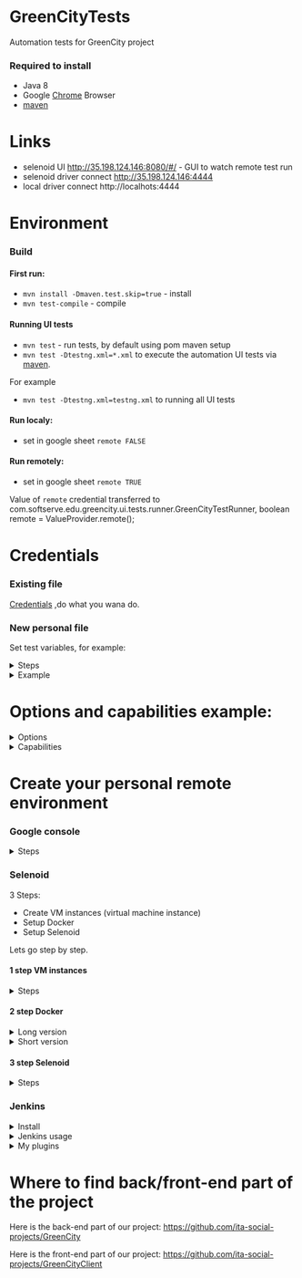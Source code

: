 # GreenCityTests
Automation tests for GreenCity project

### Required to install

* Java 8
* Google [Chrome](https://www.google.com/chrome/) Browser
* [maven](https://maven.apache.org/)

# Links
* selenoid UI http://35.198.124.146:8080/#/  - GUI to watch remote test run
* selenoid driver connect http://35.198.124.146:4444
* local driver connect http://localhots:4444

# Environment                   
### Build
#### First run:
* `mvn install -Dmaven.test.skip=true` - install
* `mvn test-compile` - compile

#### Running UI tests
* `mvn test` - run tests, by default using pom maven setup
* `mvn test -Dtestng.xml=*.xml` to execute the automation UI tests via [maven](https://maven.apache.org/).

For example
* `mvn test -Dtestng.xml=testng.xml` to running all  UI tests 

#### Run localy:
* set in google sheet `remote FALSE`
#### Run remotely:
* set in google sheet `remote TRUE`

Value of `remote` credential  transferred to com.softserve.edu.greencity.ui.tests.runner.GreenCityTestRunner, boolean remote = ValueProvider.remote();

# Credentials 
### Existing file
[Credentials](https://docs.google.com/spreadsheets/d/165DiBh-2TKxIHPtfBTDJ_GBq8kgal4Ac5vRlbaUC6O4/edit#gid=182144688)
,do what you wana do.

### New personal file
Set test variables, for example:
<details><summary>Steps</summary>
<p>

All user credentials storing at google sheets.
If you wana create personal file with credentials, you should :
* Create  [google sheet](https://docs.google.com/spreadsheets)
* [Share with people and groups](https://dl.dropboxusercontent.com/s/oj3hbfyh9vqvwbf/shot_200908_003404.png)
* [Allow API](https://developers.google.com/sheets/api/quickstart/java) :
- [click](https://dl.dropboxusercontent.com/s/kc5hros4whxu33u/shot_200907_235946.png)
- [give name](https://dl.dropboxusercontent.com/s/fpb6g25hzvsx3cu/shot_200907_235645.png)
- [chose desktop app](https://dl.dropboxusercontent.com/s/usr5u1ikz9lc0u1/shot_200907_235712.png)
- [download configuration file](https://dl.dropboxusercontent.com/s/4rnaxhhej94oap1/shot_200907_235731.png)
- [file loocks like this](https://dl.dropboxusercontent.com/s/j833vocuvpodzbm/shot_200907_235901.png)
- replace information in `resources/sheetsApi.json`
* Add key to `com.softserve.edu.greencity.ui.tools.api.google.sheets.GoogleSheet`,
([Key looks like this](https://dl.dropboxusercontent.com/s/j3hzw7u8frlhpf8/shot_200908_000657.png))
*  `SPREADSHEET_ID = YOUR_KEY_FROM_GOOGLE_SHEET`

</p>
</details>

<details><summary>Example</summary>
<p>

```
Name of value	value
invalidPassDigit	12345678-
defaultName	Pavel
emailForRegistration	greencitypavel@gmail.com
defaultPass	1234qwerTY-
temporaryPass	Temp#001
invalidName	21CharString21CharSt
invalidPassLowercase	qwertyasdfg-
nameForRegistration	greencitypavel
invalidPass	as2f
invalidPassSpecChar	bRDYBhAs3 z48Y5H-
invalidPassSpace	                                         
invalidPassLength	aA-
comfTemporaryPass	1234qwerTY-
googleEmail	greencitypavel@gmail.com
googlePass	1234qwerTY-
invalidPassUppercase	QWERTYASDFG-
validIncorrectPassword	As3z48Y5H-bRDYBh
temporaryLoginName	xdknxusqvjeovowpfk@awdrt.com
defaultEmail	greencitypavel@gmail.com
invalidEmail	\ asd 
passwordForRegistration	1234qwerTY-
validUnregisterEmail	greencitypavel@gmail.com
remote	TRUE
```
</p>
</details>

# Options and capabilities example:

<details><summary>Options</summary>
<p>

```
com.softserve.edu.greencity.ui.tests.runner.GreenCityTestRunner.setUpBeforeClass
ChromeOptions options = new ChromeOptions();
* options.addArguments("--disable-gpu");
* options.addArguments("--disable-popup-blocking");
* options.addArguments("--allow-failed-policy-fetch-for-test");
* options.addArguments("--disable-browser-side-navigation");
* options.addArguments("--incognito");
* options.addArguments("--disable-notifications");
* options.addArguments("--window-size=1920,1080", "--no-sandbox", "'--disable-dev-shm-usage");
```

</p>
</details>

<details><summary>Capabilities</summary>
<p>

```            
<=================================Common=================================>
com.softserve.edu.greencity.ui.tests.runner.DriverSetup.optionsArguments
DesiredCapabilities capabilities = DesiredCapabilities.chrome();
* capabilities.setBrowserName("chrome");
* capabilities.setVersion("84.0");
* capabilities.setCapability("enableVNC", true);
* capabilities.setCapability("enableVideo", false);
* capabilities.setCapability(ChromeOptions.CAPABILITY, options);
<=================================Common=================================>

<=================================Local=================================>
* GridHub.startLocally(4444);
* RegisterChrome.startNode(5551);
* RegisterChrome.startNode(5552);
* RegisterChrome.startNode(5553);
* RegisterChrome.startNode(5554);
* driver = new RemoteWebDriver(new URL("http://localhost:4444/wd/hub"),options);
<=================================Local=================================>

<=================================Remote=================================>
* driver = new RemoteWebDriver(
                    URI.create("http://35.198.124.146:4444/wd/hub").toURL(),
                    capabilities);
<=================================Remote=================================>
```

</p>
</details>

# Create your personal remote environment
### Google console
<details><summary>Steps</summary>
<p>
  
* Requirement: google account
* Go to [Google console](https://console.cloud.google.com/)
* Click [Activate](https://dl.dropboxusercontent.com/s/51d90wwa3rtaxpu/shot_200908_005037.png)
* Follow steps recommended in page to activate trial:  $300 credit to explore Google Cloud products, 3 month for now, check actual information when you start.

</p>
</details>

### Selenoid
3 Steps: 
- Create VM instances (virtual machine instance)
- Setup Docker
- Setup Selenoid

Lets go step by step.

#### 1 step VM instances
<details><summary>Steps</summary>
<p>

* [open menu](https://dl.dropboxusercontent.com/s/bhkp05a6yv3ol2a/shot_200908_005832.png)
* [go to vm instance page](https://dl.dropboxusercontent.com/s/bce5oi4jdymofo2/shot_200908_005907.png)
* [click create instance](https://dl.dropboxusercontent.com/s/u3e6hptkh890ws9/shot_200908_005933.png) (if you doesnt have any instances, you will see only one button in the middle of the page)
* [give name](https://dl.dropboxusercontent.com/s/au0bfcsmtwwykuy/shot_200908_010004.png) only lowercase
* [choose server](https://dl.dropboxusercontent.com/s/p46ntpy1fr62x6k/shot_200908_010040.png)
* [chose engine parameters](https://dl.dropboxusercontent.com/s/yjb72xi5myypldv/shot_200908_010058.png)
* [choose OS](https://dl.dropboxusercontent.com/s/lr0kt8x4xg2awuh/shot_200908_010123.png) we will work with ubuntu, but be free to experiment
* [set OS parameters](https://dl.dropboxusercontent.com/s/2m7eqn5w9vlrwk6/shot_200908_010213.png)
* [allow api, http and https](https://dl.dropboxusercontent.com/s/hy6mtmf2gyghszw/shot_200908_010333.png) actually you need only http, so up to you
* [open google sh console](https://dl.dropboxusercontent.com/s/xu2j9ulmx9889uo/shot_200908_031331.png)
* add firewall rules to allow use ports 8080, 4444 etc, !!!  be careful 20,22 etc used by google, so dont tuch it !!!
```$sh
gcloud compute firewall-rules create rule-allow-tcp-8080 --source-ranges 0.0.0.0/0 --target-tags allow-tcp-8080 --allow tcp:8080
gcloud compute firewall-rules create rule-allow-tcp-4444 --source-ranges 0.0.0.0/0 --target-tags allow-tcp-4444 --allow tcp:4444
```
* [open your VM](https://dl.dropboxusercontent.com/s/teonyajd3pu4lca/shot_200908_031546.png)
* [click Edit](https://dl.dropboxusercontent.com/s/eel40tef0k25d1k/shot_200908_031640.png)
* [Add firewall rules to your VM](https://dl.dropboxusercontent.com/s/zuva5goxygur5a0/shot_200908_031924.png)
* [You are awesome](https://dl.dropboxusercontent.com/s/vponrk0qbct1r3i/shot_200908_011231.png)

</p>
</details>

#### 2 step Docker
<details><summary>Long version</summary>
<p>

* [docker official site](https://www.docker.com/)
* [intro](https://www.digitalocean.com/community/tutorials/the-docker-ecosystem-an-introduction-to-common-components) optional to read
* [go to vm instance page](https://dl.dropboxusercontent.com/s/bce5oi4jdymofo2/shot_200908_005907.png)
* [open console](https://dl.dropboxusercontent.com/s/zx6r3duwrm64gq7/shot_200908_011659.png)
* [you should see next awesome interface](https://dl.dropboxusercontent.com/s/ahp9osnisis2sin/shot_200908_012412.png)
* <b>follow steps bellow</b>
* <b>Install:</b>
* `sudo apt update`
* `sudo apt install apt-transport-https ca-certificates curl software-properties-common`
* `curl -fsSL https://download.docker.com/linux/ubuntu/gpg | sudo apt-key add -`
* `sudo add-apt-repository "deb [arch=amd64] https://download.docker.com/linux/ubuntu focal stable"`
* `sudo apt update`
* `apt-cache policy docker-ce`
* you should see:
```
docker-ce:
  Installed: (none)
  Candidate: 5:19.03.9~3-0~ubuntu-focal
  Version table:
     5:19.03.9~3-0~ubuntu-focal 500
        500 https://download.docker.com/linux/ubuntu focal/stable amd64 Packages
``` 
* `sudo apt install docker-ce`
* `sudo systemctl status docker`
* you should see:
```
● docker.service - Docker Application Container Engine
     Loaded: loaded (/lib/systemd/system/docker.service; enabled; vendor preset: enabled)
     Active: active (running) since Tue 2020-05-19 17:00:41 UTC; 17s ago
TriggeredBy: ● docker.socket
       Docs: https://docs.docker.com
   Main PID: 24321 (dockerd)
      Tasks: 8
     Memory: 46.4M
     CGroup: /system.slice/docker.service
             └─24321 /usr/bin/dockerd -H fd:// --containerd=/run/containerd/containerd.sock
```
* press `CTRL+C`
* <b>Setup to avoid use sudo, optional:</b>
* `sudo usermod -aG docker ${USER}`
* `su - ${USER}`
* `id -nG`
* `sammy sudo docker`
* `sudo usermod -aG docker username`
* P.S. I skip this step, use sudo and doesn't have any problem with it, but all up to you.
* <b>How to use docker:</b>
* if you skip step before, use `sudo` before command
* `docker [option] [command] [arguments]`
* type `docker` you will see all options:
```
  attach      Attach local standard input, output, and error streams to a running container
  build       Build an image from a Dockerfile
  commit      Create a new image from a container's changes
  cp          Copy files/folders between a container and the local filesystem
  create      Create a new container
  diff        Inspect changes to files or directories on a container's filesystem
  events      Get real time events from the server
  exec        Run a command in a running container
  export      Export a container's filesystem as a tar archive
  history     Show the history of an image
  images      List images
  import      Import the contents from a tarball to create a filesystem image
  info        Display system-wide information
  inspect     Return low-level information on Docker objects
  kill        Kill one or more running containers
  load        Load an image from a tar archive or STDIN
  login       Log in to a Docker registry
  logout      Log out from a Docker registry
  logs        Fetch the logs of a container
  pause       Pause all processes within one or more containers
  port        List port mappings or a specific mapping for the container
  ps          List containers
  pull        Pull an image or a repository from a registry
  push        Push an image or a repository to a registry
  rename      Rename a container
  restart     Restart one or more containers
  rm          Remove one or more containers
  rmi         Remove one or more images
  run         Run a command in a new container
  save        Save one or more images to a tar archive (streamed to STDOUT by default)
  search      Search the Docker Hub for images
  start       Start one or more stopped containers
  stats       Display a live stream of container(s) resource usage statistics
  stop        Stop one or more running containers
  tag         Create a tag TARGET_IMAGE that refers to SOURCE_IMAGE
  top         Display the running processes of a container
  unpause     Unpause all processes within one or more containers
  update      Update configuration of one or more containers
  version     Show the Docker version information
  wait        Block until one or more containers stop, then print their exit codes
```
* `docker docker-subcommand --help`
* `docker info`
* `docker run hello-world`
* You will see:
```
Unable to find image 'hello-world:latest' locally
latest: Pulling from library/hello-world
0e03bdcc26d7: Pull complete
Digest: sha256:6a65f928fb91fcfbc963f7aa6d57c8eeb426ad9a20c7ee045538ef34847f44f1
Status: Downloaded newer image for hello-world:latest

Hello from Docker!
This message shows that your installation appears to be working correctly.
```
* `docker search ubuntu` you should see OFFICIAL OK
```
Output
NAME                                                      DESCRIPTION                                     STARS               OFFICIAL            AUTOMATED
ubuntu                                                    Ubuntu is a Debian-based Linux operating sys…   10908               [OK]
dorowu/ubuntu-desktop-lxde-vnc                            Docker image to provide HTML5 VNC interface …   428                                     [OK]
rastasheep/ubuntu-sshd                                    Dockerized SSH service, built on top of offi…   244                                     [OK]
consol/ubuntu-xfce-vnc                                    Ubuntu container with "headless" VNC session…   218                                     [OK]
ubuntu-upstart                                            Upstart is an event-based replacement for th…   108                 [OK]
ansible/ubuntu14.04-ansible                               Ubuntu 14.04 LTS with
```
* `docker pull ubuntu` you should see:
```
Using default tag: latest
latest: Pulling from library/ubuntu
d51af753c3d3: Pull complete
fc878cd0a91c: Pull complete
6154df8ff988: Pull complete
fee5db0ff82f: Pull complete
Digest: sha256:747d2dbbaaee995098c9792d99bd333c6783ce56150d1b11e333bbceed5c54d7
Status: Downloaded newer image for ubuntu:latest
docker.io/library/ubuntu:latest
```
* `docker images` display your images, you should see smth like thisL
```
REPOSITORY          TAG                 IMAGE ID            CREATED             SIZE
ubuntu              latest              1d622ef86b13        3 weeks ago         73.9MB
hello-world         latest              bf756fb1ae65        4 months ago        13.3kB
```
* `docker run -it ubuntu` run container
* you will see that your username changed, smth lie `root@d9b100f2f636:/#`. In container you should use commands without `sudo`
* you will need identifier `d9b100f2f636` after to run/stop etc container, just keep it in mind.
* `apt update`
* `apt install nodejs`
* `node -v`
Output
```
v10.19.0
```
* <b>Manege docker:</b>
* `docker ps` Output:
```
CONTAINER ID        IMAGE               COMMAND             CREATED             
```
* `docker ps -a`
```
greencitypavel@selenoid:~$ docker ps -a
CONTAINER ID        IMAGE                         COMMAND                  CREATED             STATUS                  PORTS                    NAMES
252134e6c31e        aerokube/selenoid-ui:1.10.0   "/selenoid-ui --sele…"   3 days ago          Up 3 days (healthy)     0.0.0.0:8080->8080/tcp   selenoid-ui
c0ff6120579d        aerokube/selenoid:1.10.0      "/usr/bin/selenoid -…"   3 days ago          Up 3 days               0.0.0.0:4444->4444/tcp   selenoid
8aade18cb61f        ubuntu                        "/bin/bash"              3 days ago          Up 3 days                                        gallant_bose
0e00502eb333        hello-world                   "/hello"                 3 days ago          Exited (0) 3 days ago                            affectionate_me
itner
```
* docker ps -l
```
greencitypavel@selenoid:~$ docker ps -l
CONTAINER ID        IMAGE                         COMMAND                  CREATED             STATUS                PORTS                    NAMES
252134e6c31e        aerokube/selenoid-ui:1.10.0   "/selenoid-ui --sele…"   3 days ago          Up 3 days (healthy)   0.0.0.0:8080->8080/tcp   selenoid-ui
```
* remember we talk that you should keep in mind
* `docker start d9b100f2f636`
* 'docker ps' - status
* `docker stop selenoid-ui` stop by NAME, check table above
* `docker stop 252134e6c31e` stop by ID, check table above
* [Useful links](https://www.digitalocean.com/community/tags/docker?subtype=tutorial) 
* [Here we are again.  You are great](https://dl.dropboxusercontent.com/s/ds7886rrg0r8vgc/shot_200908_021245.png)
</p>
</details>

<details><summary>Short version</summary>
<p>

```
if smth went wrong just repeat without sudo
```
```sh
sudo apt update
sudo apt install apt-transport-https ca-certificates curl software-properties-common
sudo curl -fsSL https://download.docker.com/linux/ubuntu/gpg | sudo apt-key add -
sudo add-apt-repository "deb [arch=amd64] https://download.docker.com/linux/ubuntu focal stable"
sudo apt update
sudo apt-cache policy docker-ce
sudo apt install docker-ce
sudo systemctl status docker
docker: Cannot connect to the Docker daemon. Is the docker daemon running on this host?. - its ok
docker [option] [command] [arguments] - base syntax
sudo docker
sudo docker docker-subcommand --help
sudo docker info
sudo docker run hello-world
sudo docker search ubuntu
sudo docker pull ubuntu
sudo docker images
sudo docker run -it ubuntu
root@d9b100f2f636:/#
apt update
apt install nodejs
node -v
docker ps
CTRL+C
docker ps -a
docker start 1c08a7a0d0e4
docker stop quizzical_mcnulty
docker rm youthful_curie
docker commit -m "What you did to the image" -a "Author Name" container_id repository/new_image_name
docker commit -m "added Node.js" -a "sammy" d9b100f2f636 sammy/ubuntu-nodejs
docker images
docker login -u docker-registry-username
docker tag sammy/ubuntu-nodejs docker-registry-username/ubuntu-nodejs
docker push docker-registry-username/docker-image-name
docker push sammy/ubuntu-nodejs
```
[You know what I wanna say](https://dl.dropboxusercontent.com/s/ds7886rrg0r8vgc/shot_200908_021245.png)

</p>
</details>

#### 3 step Selenoid
<details><summary>Steps</summary>
<p>

* `wget -O cm https://github.com/aerokube/cm/releases/download/1.7.2/cm_linux_amd64`
* $ `chmod +x cm`
* `curl -s https://aerokube.com/cm/bash | bash`
* $ `./cm selenoid start --vnc`
* $ `./cm selenoid-ui start`

[Congratulations](https://dl.dropboxusercontent.com/s/qt825224diesqo7/shot_200908_030334.png)

</p>
</details>

### Jenkins

<details><summary>Install</summary>
<p>

* create VM as you do it before, don't forget allow ports
* open vm console
* install java 8:
```sh
sudo apt update
sudo apt search openjdk
sudo apt install openjdk-8-jdk
sudo apt install openjdk-8-jdk
java -version

readlink -f $(which java)
echo $JAVA_HOME
export JAVA_HOME=/usr/lib/jvm/java-8-openjdk-amd64
```
* install maven 
```sh
sudo apt update
sudo apt install maven
```
* install allure
```sh
curl -o allure-2.6.0.tgz -Ls https://dl.bintray.com/qameta/generic/io/qameta/allure/allure/2.
6.0/allure-2.6.0.tgz
sudo tar -zxvf allure-2.6.0.tgz -C /opt/
sudo ln -s /opt/allure-2.6.0/bin/allure /usr/bin/allure
allure --version
``` 
* install jenkins
```sh
wget -q -O - https://pkg.jenkins.io/debian/jenkins.io.key | sudo apt-key add -
sudo sh -c 'echo deb https://pkg.jenkins.io/debian binary/ > \
    /etc/apt/sources.list.d/jenkins.list'
sudo apt-get update
sudo apt-get install jenkins
```
* `sudo service jenkins status` - status, you should see smth like this:
```
● jenkins.service - LSB: Start Jenkins at boot time
   Loaded: loaded (/etc/init.d/jenkins; generated)
   Active: active (exited) since Sun 2020-09-06 01:35:43 UTC; 1 day 22h ag
     Docs: man:systemd-sysv-generator(8)
    Tasks: 0 (limit: 4671)
   CGroup: /system.slice/jenkins.service
Sep 06 01:35:38 jenkins systemd[1]: Starting LSB: Start Jenkins at boot ti
Sep 06 01:35:41 jenkins jenkins[1096]: Correct java version found
Sep 06 01:35:42 jenkins jenkins[1096]:  * Starting Jenkins Automation Serv
Sep 06 01:35:43 jenkins jenkins[1096]:    ...done.
Sep 06 01:35:43 jenkins systemd[1]: Started LSB: Start Jenkins at boot tim
```
* go to your [ip](https://dl.dropboxusercontent.com/s/zdxt7z3303y4125/shot_200908_033309.png):8080 
* from console copy initial password `sudo cat /var/lib/jenkins/secrets/initialAdminPassword` 
* finish registration

</p>
</details>

<details><summary>Jenkins usage</summary>
<p>

GUI

* Base setup yourIP:8080/configureTools/
* [JDK](https://dl.dropboxusercontent.com/s/y7l3u6zgg6jc4y8/shot_200908_034512.png)
* [MAVEN](https://dl.dropboxusercontent.com/s/tprzgiqj0czi998/shot_200908_034530.png)
* [Allure](https://dl.dropboxusercontent.com/s/qe36i2ny73fy6oo/shot_200908_034544.png)
* [Create job](https://dl.dropboxusercontent.com/s/6wy9avvqqar8aoj/shot_200908_033529.png) 1
* [Create job](https://dl.dropboxusercontent.com/s/ui2e8268zres63v/shot_200908_033612.png) 2
* [Git setup](https://dl.dropboxusercontent.com/s/82i9xrss7nc7vdp/shot_200908_033943.png)
* [Build](https://dl.dropboxusercontent.com/s/jmu1w8gk4xkdwsx/shot_200908_034238.png)
* [Allure report](https://dl.dropboxusercontent.com/s/4604au7qqilvgxa/shot_200908_034353.png)


Base pipeline
 
```
pipeline {
  agent any
  
  stages {

	stage ('GreenCityTest - Build') {
	    steps {
 			sh "mvn install -Dmaven.test.skip=true "
        }
    }

	stage ('Tests') {
	    steps {
        	sh "mvn test"
        }
    }
    
    stage('Generate allure report') {
        steps {
            allure([
            includeProperties: false,
            jdk: '',
            properties: [],
            reportBuildPolicy: 'ALWAYS',
            results: [[path: 'target/allure-results']]
                ])
        }
    }


    }
}

```

</p>
</details>

<details><summary>My plugins</summary>
<p>

There is alot useless, that i used just to check what i can do. So choose what you need. Git, mvn, allure, pipeline, sh plugin recommended to install.
```
Name  ↓    Version           Enabled   
ace-editor	1.1             	true
allure-jenkins-plugin	2.28.1	true
ansible	1.0                 	true
ant	1.11	                    true
antisamy-markup-formatter	2.1	true
apache-httpcomponents-client-4-api	4.5.10-2.0	true
artifactory	3.8.1	            true
authentication-tokens	1.4	true
blueocean	1.23.2	true
blueocean-autofavorite	1.2.4	true
blueocean-bitbucket-pipeline	1.23.2	true
blueocean-commons	1.23.2	true
blueocean-config	1.23.2	true
blueocean-core-js	1.23.2	true
blueocean-dashboard	1.23.2	true
blueocean-display-url	2.4.0	true
blueocean-events	1.23.2	true
blueocean-executor-info	1.23.2	true
blueocean-git-pipeline	1.23.2	true
blueocean-github-pipeline	1.23.2	true
blueocean-i18n	1.23.2	true
blueocean-jira	1.23.2	true
blueocean-jwt	1.23.2	true
blueocean-personalization	1.23.2	true
blueocean-pipeline-api-impl	1.23.2	true
blueocean-pipeline-editor	1.23.2	true
blueocean-pipeline-scm-api	1.23.2	true
blueocean-rest	1.23.2	true
blueocean-rest-impl	1.23.2	true
blueocean-web	1.23.2	true
bouncycastle-api	2.18	true
branch-api	2.6.0	true
build-name-setter	2.1.0	true
build-timeout	1.20	true
cloudbees-bitbucket-branch-source	2.9.2	true
cloudbees-credentials	3.3	true
cloudbees-folder	6.14	true
command-launcher	1.4	true
conditional-buildstep	1.3.6	true
config-file-provider	3.6.3	true
convert-to-pipeline	1.0	true
credentials	2.3.13	true
credentials-binding	1.23	true
dark-theme	0.0.7	true
dashboard-view	2.13	true
delivery-pipeline-plugin	1.4.2	true
display-url-api	2.3.3	true
docker-commons	1.17	true
docker-workflow	1.24	true
durable-task	1.35	true
ec2-deployment-dashboard	1.0.10	true
echarts-api	4.8.0-2	true
email-ext	2.75	true
environment-dashboard	1.1.7	true
external-monitor-job	1.7	true
extra-columns	1.22	true
favorite	2.3.2	true
git	4.4.1	true
git-client	3.4.2	true
git-parameter	0.9.13	true
git-server	1.9	true
github	1.31.0	true
github-api	1.116	true
github-branch-source	2.9.0	true
google-cloud-backup	0.6	true
google-cloudbuild	0.2.2 (2018-10-17T19:01:41Z)	true
google-compute-engine	4.3.2	true
google-deployment-manager	0.1	true
google-metadata-plugin	0.3.1	true
google-oauth-plugin	1.0.2	true
google-source-plugin	0.4	true
google-storage-plugin	1.5.2	true
gradle	1.36	true
greenballs	1.15	true
h2-api	1.4.199	true
handlebars	1.1.1	true
handy-uri-templates-2-api	2.1.8-1.0	true
htmlpublisher	1.23	true
ivy	2.1	true
jackson2-api	2.11.2	true
javadoc	1.6	true
jdk-tool	1.4	true
jenkins-design-language	1.23.2	true
jira	3.1.1	true
jquery	1.12.4-1	true
jquery-detached	1.2.1	true
jquery3-api	3.5.1-1	true
jsch	0.1.55.2	true
junit	1.34	true
keyboard-shortcuts-plugin	1.4	true
ldap	1.24	true
locale	1.4	true
lockable-resources	2.8	true
mailer	1.32	true
matrix-auth	2.6.2	true
matrix-project	1.17	true
maven-plugin	3.7	true
mercurial	2.10	true
momentjs	1.1.1	true
oauth-credentials	0.4	true
okhttp-api	3.14.9	true
pam-auth	1.6	true
parameterized-trigger	2.37	true
pipeline-aggregator-view	1.11	true
pipeline-build-step	2.13	true
pipeline-github	2.7	true
pipeline-github-lib	1.0	true
pipeline-graph-analysis	1.10	true
pipeline-input-step	2.12	true
pipeline-maven	3.9.2	true
pipeline-milestone-step	1.3.1	true
pipeline-model-api	1.7.2	true
pipeline-model-definition	1.7.2	true
pipeline-model-extensions	1.7.2	true
pipeline-multibranch-defaults	2.1	true
pipeline-npm	0.9.2	true
pipeline-rest-api	2.14	true
pipeline-stage-step	2.5	true
pipeline-stage-tags-metadata	1.7.2	true
pipeline-stage-view	2.14	true
pipeline-utility-steps	2.6.1	true
plain-credentials	1.7	true
plugin-util-api	1.2.5	true
project-build-times	1.2.1	true
project-stats-plugin	0.4	true
pubsub-light	1.13	true
resource-disposer	0.14	true
run-condition	1.3	true
scm-api	2.6.3	true
script-security	1.74	true
snakeyaml-api	1.26.4	true
sse-gateway	1.23	true
ssh	2.6.1	true
ssh-agent	1.20	true
ssh-credentials	1.18.1	true
ssh-slaves	1.31.2	true
ssh-steps	2.0.0	true
structs	1.20	true
theme-manager	0.5	true
timestamper	1.11.5	true
token-macro	2.12	true
trilead-api	1.0.10	true
variant	1.3	true
windows-slaves	1.6	true
workflow-aggregator	2.6	true
workflow-api	2.40	true
workflow-basic-steps	2.20	true
workflow-cps	2.83	true
workflow-cps-global-lib	2.17	true
workflow-durable-task-step	2.36	true
workflow-job	2.40	true
workflow-multibranch	2.22	true
workflow-remote-loader	1.5	true
workflow-scm-step	2.11	true
workflow-step-api	2.22	true
workflow-support	3.5	true
ws-cleanup	0.38	true
```

</p>
</details>


# Where to find back/front-end part of the project
Here is the back-end part of our project: https://github.com/ita-social-projects/GreenCity

Here is the front-end part of our project: https://github.com/ita-social-projects/GreenCityClient
